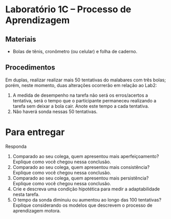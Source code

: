 # Laboratório 1C – Processo de Aprendizagem 

## Materiais
- Bolas de tênis, cronômetro (ou celular) e folha de caderno.
## Procedimentos 
Em duplas, realizar realizar mais 50 tentativas do malabares com três bolas; porém, neste momento, duas alterações ocorrerão em relação ao Lab2:

1. A medida de desempenho na tarefa não será os erros/acertos a tentativa, será o tempo que o participante permaneceu realizando a tarefa sem deixar a bola cair. Anote este tempo a cada tentativa.
2. Não haverá sonda nessas 50 tentativas. 


# Para entregar
Responda
1. Comparado ao seu colega, quem apresentou mais aperfeiçoamento? Explique como você chegou nessa conclusão.
2. Comparado ao seu colega, quem apresentou mais consistência? Explique como você chegou nessa conclusão.
3. Comparado ao seu colega, quem apresentou mais persistência? Explique como você chegou nessa conclusão.
4. Crie e descreva uma condição hipotética para medir a adaptabilidade nesta tarefa.
5. O tempo da sonda diminuiu ou aumentou ao longo das 100 tentativas? Explique considerando os modelos que descrevem o processo de aprendizagem motora.


